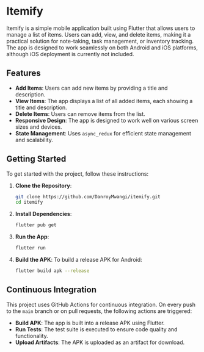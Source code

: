 # Itemify

Itemify is a simple mobile application built using Flutter that allows users to manage a list of items. Users can add, view, and delete items, making it a practical solution for note-taking, task management, or inventory tracking. The app is designed to work seamlessly on both Android and iOS platforms, although iOS deployment is currently not included.

## Features

- **Add Items**: Users can add new items by providing a title and description.
- **View Items**: The app displays a list of all added items, each showing a title and description.
- **Delete Items**: Users can remove items from the list.
- **Responsive Design**: The app is designed to work well on various screen sizes and devices.
- **State Management**: Uses `async_redux` for efficient state management and scalability.

## Getting Started

To get started with the project, follow these instructions:

1. **Clone the Repository**:

    ```bash
    git clone https://github.com/DanroyMwangi/itemify.git
    cd itemify
    ```

2. **Install Dependencies**:

    ```bash
    flutter pub get
    ```

3. **Run the App**:

    ```bash
    flutter run
    ```

4. **Build the APK**:
    To build a release APK for Android:

    ```bash
    flutter build apk --release
    ```

## Continuous Integration

This project uses GitHub Actions for continuous integration. On every push to the `main` branch or on pull requests, the following actions are triggered:

- **Build APK**: The app is built into a release APK using Flutter.
- **Run Tests**: The test suite is executed to ensure code quality and functionality.
- **Upload Artifacts**: The APK is uploaded as an artifact for download.
